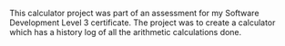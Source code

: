 This calculator project was part of an assessment for my Software Development Level 3 certificate.
The project was to create a calculator which has a history log of all the arithmetic calculations done.
